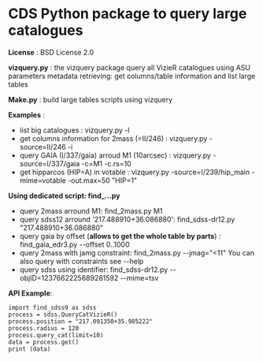 # CDS Python package to query large catalogues

**License** : BSD License 2.0

**vizquery.py** : the vizquery package
              query all VizieR catalogues using ASU parameters
              metadata retrieving: get columns/table information 
				   and list large tables

**Make.py** : build large tables scripts using vizquery

**Examples** :
* list big catalogues : vizquery.py -l
* get columns information for 2mass (=II/246) : vizquery.py -source=II/246 -i
* query GAIA  (I/337/gaia) arroud M1 (10arcsec) : vizquery.py -source=I/337/gaia -c=M1 -c.rs=10
* get hipparcos (HIP=A) in votable : vizquery.py -source=I/239/hip_main -mime=votable -out.max=50 "HIP=1"


**Using dedicated script: find_...py**
* query 2mass arround M1: find_2mass.py M1
* query sdss12 arround '217.488910+36.086880': find_sdss-dr12.py "217.488910+36.086880"
* query gaia by offset (**allows to get the whole table by parts**) : find_gaia_edr3.py --offset 0..1000 
* query 2mass with jamg constraint: find_2mass.py --jmag="<11"
You can also query with constraints see --help 
* query sdss using identifier: find_sdss-dr12.py  --objID=1237662225689281592  --mime=tsv

**API Example**:

```
import find_sdss9 as sdss
process = sdss.QueryCatVizieR()
process.position = "217.091350+35.985222"
process.radius = 120
process.query_cat(limit=10)
data = process.get()
print (data)
```
